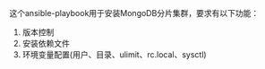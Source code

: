 这个ansible-playbook用于安装MongoDB分片集群，要求有以下功能： 
1. 版本控制
2. 安装依赖文件
3. 环境变量配置(用户、目录、ulimit、rc.local、sysctl)
